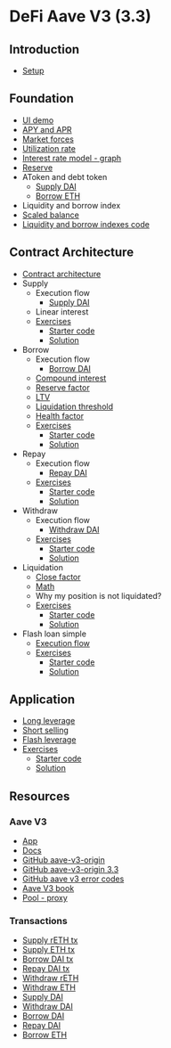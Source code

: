 # DeFi Aave V3 (3.3)
## Introduction
- [Setup](./notes/course-setup.md)

## Foundation

- [UI demo](https://app.aave.com/)
- [APY and APR](./notes/apr-apy.png)
- [Market forces](./notes/market-forces.png)
- [Utilization rate](./notes/utilization-rate.png)
- [Interest rate model - graph](https://www.desmos.com/calculator/2pfuulkndt)
- [Reserve](./notes/reserve.md)
- AToken and debt token
  - [Supply DAI](https://etherscan.io/tx/0x48237c5e7aaae5d35f36c1d8b66abf4cc5fc8d335dfa395f89b3b1627a2540c8)
  - [Borrow ETH](https://etherscan.io/tx/0xfe4b17b089b50bf9c2b00561061b4205e72bf9695c63e7fde31d54f299b9392f)
- Liquidity and borrow index
- [Scaled balance](./notes/scaled-balance.png)
- [Liquidity and borrow indexes code](./notes/liquidity-index.md)

## Contract Architecture

- [Contract architecture](./notes/arc.png)
- Supply
  - Execution flow
    - [Supply DAI](https://etherscan.io/tx/0x48237c5e7aaae5d35f36c1d8b66abf4cc5fc8d335dfa395f89b3b1627a2540c8)
  - Linear interest
  - [Exercises](./foundry/exercises/supply.md)
    - [Starter code](./foundry/src/exercises/Supply.sol)
    - [Solution](./foundry/src/solutions/Supply.sol)
- Borrow
  - Execution flow
    - [Borrow DAI](https://etherscan.io/tx/0x5e4deab9462bec720f883522d306ec306959cb3ae1ec2eaf0d55477eed01b5a4)
  - [Compound interest](./notes/binomial_expansion.ipynb)
  - [Reserve factor](./notes/reserve-factor.md)
  - [LTV](./notes/ltv.png)
  - [Liquidation threshold](./notes/liquidation-threshold.png)
  - [Health factor](./notes/health-factor.png)
  - [Exercises](./foundry/exercises/borrow.md)
    - [Starter code](./foundry/src/exercises/Borrow.sol)
    - [Solution](./foundry/src/solutions/Borrow.sol)
- Repay
  - Execution flow
    - [Repay DAI](https://etherscan.io/tx/0x1145e9815060164ef9234bdbc6d88db97ac5dda7b1e30732dc981145604e0373)
  - [Exercises](./foundry/exercises/repay.md)
    - [Starter code](./foundry/src/exercises/Repay.sol)
    - [Solution](./foundry/src/solutions/Repay.sol)
- Withdraw
  - Execution flow
    - [Withdraw DAI](https://etherscan.io/tx/0x4e263e358db180ec478d61542a1126a47bba6d6fc0d5bb2b7b8cf83a8bdb11d3)
  - [Exercises](./foundry/exercises/withdraw.md)
    - [Starter code](./foundry/src/exercises/Withdraw.sol)
    - [Solution](./foundry/src/solutions/Withdraw.sol)
- Liquidation
  - [Close factor](./notes/close-factor.png)
  - [Math](./notes/liquidation.png)
  - Why my position is not liquidated?
  - [Exercises](./foundry/exercises/liquidate.md)
    - [Starter code](./foundry/src/exercises/Liquidate.sol)
    - [Solution](./foundry/src/solutions/Liquidate.sol)
- Flash loan simple
  - [Execution flow](./notes/flash-loan.md)
  - [Exercises](./foundry/exercises/flash.md)
    - [Starter code](./foundry/src/exercises/Flash.sol)
    - [Solution](./foundry/src/solutions/Flash.sol)

## Application

- [Long leverage](./notes/long.png)
- [Short selling](./notes/short.png)
- [Flash leverage](https://updraft.cyfrin.io/courses/rocket-pool-reth-integration)
- [Exercises](./foundry/exercises/long-short.md)
  - [Starter code](./foundry/src/exercises/LongShort.sol)
  - [Solution](./foundry/src/solutions/LongShort.sol)

## Resources

### Aave V3

- [App](https://app.aave.com/)
- [Docs](https://aave.com/docs)
- [GitHub aave-v3-origin](https://github.com/aave-dao/aave-v3-origin)
- [GitHub aave-v3-origin 3.3](https://github.com/aave-dao/aave-v3-origin/tree/v3.3.0)
- [GitHub aave v3 error codes](https://github.com/aave/aave-v3-core/blob/master/contracts/protocol/libraries/helpers/Errors.sol)
- [Aave V3 book](https://calnix.gitbook.io/aave-book)
- [Pool - proxy](https://etherscan.io/address/0x87870Bca3F3fD6335C3F4ce8392D69350B4fA4E2)

### Transactions

- [Supply rETH tx](https://etherscan.io/tx/0xc1120138b3aa3dc6a49ef7e84ecd17530c273e2442f83e47025d819d9a700743)
- [Supply ETH tx](https://etherscan.io/tx/0x21de14e5c58b9431a70b780893d01f0b82f07a0495d851d97fc0e85c64887610)
- [Borrow DAI tx](https://etherscan.io/tx/0x5e4deab9462bec720f883522d306ec306959cb3ae1ec2eaf0d55477eed01b5a4)
- [Repay DAI tx](https://etherscan.io/tx/0x1145e9815060164ef9234bdbc6d88db97ac5dda7b1e30732dc981145604e0373)
- [Withdraw rETH](https://etherscan.io/tx/0x7442ab56bfe90a189516f44846b93d25aa0dde3bbfba935429ac561ab34bc575)
- [Withdraw ETH](https://etherscan.io/tx/0x748e56cfaa10b6d629bd06badfdf83b337956e640523bbb1805901e11915c517)
- [Supply DAI](https://etherscan.io/tx/0x48237c5e7aaae5d35f36c1d8b66abf4cc5fc8d335dfa395f89b3b1627a2540c8)
- [Withdraw DAI](https://etherscan.io/tx/0x4e263e358db180ec478d61542a1126a47bba6d6fc0d5bb2b7b8cf83a8bdb11d3)
- [Borrow DAI](https://etherscan.io/tx/0x5e4deab9462bec720f883522d306ec306959cb3ae1ec2eaf0d55477eed01b5a4)
- [Repay DAI](https://etherscan.io/tx/0x1145e9815060164ef9234bdbc6d88db97ac5dda7b1e30732dc981145604e0373)
- [Borrow ETH](https://etherscan.io/tx/0xfe4b17b089b50bf9c2b00561061b4205e72bf9695c63e7fde31d54f299b9392f)
